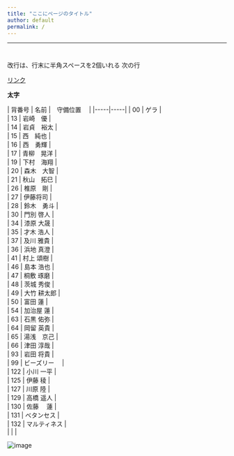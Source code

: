 ```yaml
---
title: "ここにページのタイトル"
author: default
permalink: /
---
```







---



# 

改行は、行末に半角スペースを2個いれる
次の行

[リンク](https://www.google.co.jp/)

**太字**


| 背番号  | 名前  |　守備位置　 | 
|-----|-----|
| 00 | ゲラ |  
| 13 | 岩崎　優  |  
| 14 | 岩貞　裕太 |   
| 15 | 西　純也 |   
| 16 | 西　勇輝 |  
| 17 | 青柳　晃洋 |  
| 19 | 下村　海翔 |  
| 20 | 森木　大智 |  
| 21 | 秋山　拓巳 |   
| 26 | 椎原　剛 |  
| 27 | 伊藤将司 |  
| 28 | 鈴木　勇斗 |  
| 30 | 門別 啓人 |  
| 34 | 漆原 大晟 |  
| 35 | 才木 浩人 |  
| 37 | 及川 雅貴 |  
| 36 | 浜地 真澄 |  
| 41 | 村上 頌樹 |   
| 46 | 島本 浩也 |  
| 47 | 桐敷 琢磨 |  
| 48 | 茨城 秀俊 |  
| 49 | 大竹 耕太郎 |  
| 50 | 富田 蓮 |  
| 54 | 加治屋 蓮 |  
| 63 | 石黒 佑弥 |  
| 64 | 岡留 英貴 |  
| 65 | 湯浅　京己 |  
| 66 | 津田 淳哉 |  
| 93 | 岩田 将貴 |  
| 99 | ビーズリー　 |  
| 122 | 小川 一平 |   
| 125 | 伊藤 稜 |  
| 127 | 川原 陸 |  
| 129 | 高橋 遥人 |  
| 130 | 佐藤　 蓮 |  
| 131 | べタンセス |  
| 132 | マルティネス |  
|   |  | 

![image](/GHPages_WebSite/assets/images/logo-150.png)
